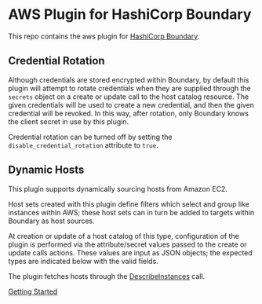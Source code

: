 # AWS Plugin for HashiCorp Boundary

This repo contains the aws plugin for [HashiCorp
Boundary](https://www.boundaryproject.io/).

## Credential Rotation

Although credentials are stored encrypted within Boundary, by default this
plugin will attempt to rotate credentials when they are supplied through the
`secrets` object on a create or update call to the host catalog resource. The
given credentials will be used to create a new credential, and then the given
credential will be revoked. In this way, after rotation, only Boundary knows the
client secret in use by this plugin.

Credential rotation can be turned off by setting the 
`disable_credential_rotation` attribute to `true`.

## Dynamic Hosts

This plugin supports dynamically sourcing hosts from Amazon EC2.

Host sets created with this plugin define filters which select and group like
instances within AWS; these host sets can in turn be added to targets within
Boundary as host sources.

At creation or update of a host catalog of this type, configuration of the
plugin is performed via the attribute/secret values passed to the create or
update calls actions. These values are input as JSON objects; the expected types
are indicated below with the valid fields.

The plugin fetches hosts through the
[DescribeInstances](https://docs.aws.amazon.com/AWSEC2/latest/APIReference/API_DescribeInstances.html)
call.

[Getting Started](https://github.com/hashicorp/boundary-plugin-aws/plugin/service/host/README.md)
